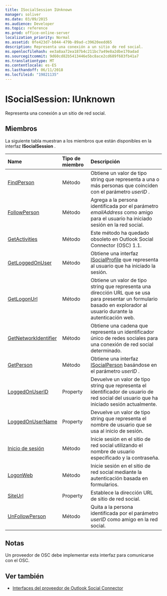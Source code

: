```yaml
---
title: ISocialSession IUnknown
manager: soliver
ms.date: 03/09/2015
ms.audience: Developer
ms.topic: reference
ms.prod: office-online-server
localization_priority: Normal
ms.assetid: 0fe423d7-b044-479b-89ad-c39620eedd65
description: Representa una conexión a un sitio de red social.
ms.openlocfilehash: ee3a8aa72ea187b4c211bc7a49e8a2dbe170adad
ms.sourcegitcommit: 9d60cd82b5413446e5bc8ace2cd689f683fb41a7
ms.translationtype: MT
ms.contentlocale: es-ES
ms.lasthandoff: 06/11/2018
ms.locfileid: "19821135"
---
```

# <a name="isocialsession--iunknown"></a>ISocialSession: IUnknown

Representa una conexión a un sitio de red social.
  
## <a name="members"></a>Miembros

La siguiente tabla muestran a los miembros que están disponibles en la interfaz **ISocialSession** . 
  
|**Name**|**Tipo de miembro**|**Descripción**|
|:-----|:-----|:-----|
|[FindPerson](isocialsession-findperson.md) <br/> |Método  <br/> |Obtiene un valor de tipo string que representa a una o más personas que coinciden con el parámetro _userID_ .  <br/> |
|[FollowPerson](isocialsession-followperson.md) <br/> |Método  <br/> |Agrega a la persona identificada por el parámetro _emailAddress_ como amigo para el usuario ha iniciado sesión en la red social.  <br/> |
|[GetActivities](isocialsession-getactivities.md) <br/> |Método  <br/> |Este método ha quedado obsoleto en Outlook Social Connector (OSC) 1.1.  <br/> |
|[GetLoggedOnUser](isocialsession-getloggedonuser.md) <br/> |Método  <br/> |Obtiene una interfaz [ISocialProfile](isocialprofileisocialperson.md) que representa al usuario que ha iniciado la sesión.  <br/> |
|[GetLogonUrl](isocialsession-getlogonurl.md) <br/> |Método  <br/> |Obtiene un valor de tipo string que representa una dirección URL que se usa para presentar un formulario basado en explorador al usuario durante la autenticación web.  <br/> |
|[GetNetworkIdentifier](isocialsession-getnetworkidentifier.md) <br/> |Método  <br/> |Obtiene una cadena que representa un identificador único de redes sociales para una conexión de red social determinado.  <br/> |
|[GetPerson](isocialsession-getperson.md) <br/> |Método  <br/> |Obtiene una interfaz [ISocialPerson](isocialpersoniunknown.md) basándose en el parámetro _userID_ .  <br/> |
|[LoggedOnUserID](isocialsession-loggedonuserid.md) <br/> |Property  <br/> |Devuelve un valor de tipo string que representa el identificador de usuario de red social del usuario que ha iniciado sesión actualmente.  <br/> |
|[LoggedOnUserName](isocialsession-loggedonusername.md) <br/> |Property  <br/> |Devuelve un valor de tipo string que representa el nombre de usuario que se usa al inicio de sesión.  <br/> |
|[Inicio de sesión](isocialsession-logon.md) <br/> |Método  <br/> |Inicie sesión en el sitio de red social utilizando el nombre de usuario especificado y la contraseña.  <br/> |
|[LogonWeb](isocialsession-logonweb.md) <br/> |Método  <br/> |Inicie sesión en el sitio de red social mediante la autenticación basada en formularios.  <br/> |
|[SiteUrl](isocialsession-siteurl.md) <br/> |Property  <br/> |Establece la dirección URL de sitio de red social.  <br/> |
|[UnFollowPerson](isocialsession-unfollowperson.md) <br/> |Método  <br/> |Quita a la persona identificada por el parámetro _userID_ como amigo en la red social.  <br/> |
   
## <a name="remarks"></a>Notas

Un proveedor de OSC debe implementar esta interfaz para comunicarse con el OSC.
  
## <a name="see-also"></a>Ver también

- [Interfaces del proveedor de Outlook Social Connector](outlook-social-connector-provider-interfaces.md)

